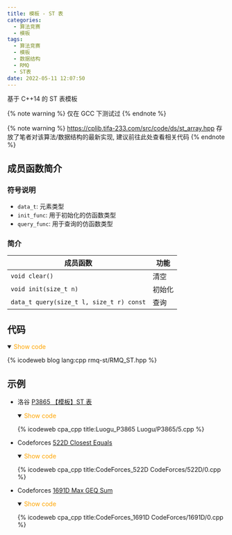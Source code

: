 ```yaml
---
title: 模板 - ST 表
categories:
  - 算法竞赛
  - 模板
tags:
  - 算法竞赛
  - 模板
  - 数据结构
  - RMQ
  - ST表
date: 2022-05-11 12:07:50
---
```


基于 C++14 的 ST 表模板

{% note warning %}
仅在 GCC 下测试过
{% endnote %}

{% note warning %}
<https://cplib.tifa-233.com/src/code/ds/st_array.hpp> 存放了笔者对该算法/数据结构的最新实现, 建议前往此处查看相关代码
{% endnote %}

<!-- more -->

## 成员函数简介

### 符号说明

- `data_t`: 元素类型
- `init_func`: 用于初始化的仿函数类型
- `query_func`: 用于查询的仿函数类型

### 简介

| 成员函数                                 | 功能   |
| ---------------------------------------- | ------ |
| `void clear()`                           | 清空   |
| `void init(size_t n)`                    | 初始化 |
| `data_t query(size_t l, size_t r) const` | 查询   |

## 代码

<details open>
<summary><font color='orange'>Show code</font></summary>

{% icodeweb blog lang:cpp rmq-st/RMQ_ST.hpp %}

</details>

## 示例

- 洛谷 [P3865 【模板】ST 表](https://www.luogu.com.cn/problem/P3865)

  <details open>
  <summary><font color='orange'>Show code</font></summary>

  {% icodeweb cpa_cpp title:Luogu_P3865 Luogu/P3865/5.cpp %}

  </details>

- Codeforces [522D Closest Equals](https://codeforces.com/problemset/problem/522/D)

  <details open>
  <summary><font color='orange'>Show code</font></summary>

  {% icodeweb cpa_cpp title:CodeForces_522D CodeForces/522D/0.cpp %}

  </details>

- Codeforces [1691D Max GEQ Sum](https://codeforces.com/problemset/problem/1691/D)

  <details open>
  <summary><font color='orange'>Show code</font></summary>

  {% icodeweb cpa_cpp title:CodeForces_1691D CodeForces/1691D/0.cpp %}

  </details>

